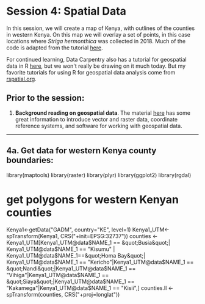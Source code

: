 # Session 4: Spatial Data 
In this session, we will create a map of Kenya, with outlines of the counties in western Kenya. On this map we will overlay a set of points, in this case locations where *Striga hermonthica* was collected in 2018. Much of the code is adapted from the tutorial [here](https://rpubs.com/spoonerf/countrymapggplot2). 

For continued learning, Data Carpentry also has a tutorial for geospatial data in R [here](https://datacarpentry.org/r-raster-vector-geospatial/), but we won't really be drawing on it much today. But my favorite tutorials for using R for geospatial data analysis come from [rspatial.org](https://rspatial.org/raster/index.html).

## Prior to the session: 
1. **Background reading on geospatial data**.  The material [here](https://datacarpentry.org/organization-geospatial/) has some great information to introduce vector and raster data, coordinate reference systems, and software for working with geospatial data. 

---

## 4a. Get data for western Kenya county boundaries:
library(maptools)
library(raster)
library(plyr)
library(ggplot2)
library(rgdal)
# get polygons for western Kenyan counties
Kenya1&lt;-getData(&quot;GADM&quot;, country=&quot;KE&quot;, level=1)
Kenya1_UTM&lt;-spTransform(Kenya1, CRS(&quot;+init=EPSG:32737&quot;))
counties &lt;-Kenya1_UTM[Kenya1_UTM@data$NAME_1 == &quot;Busia&quot;| Kenya1_UTM@data$NAME_1 == &quot;Kisumu&quot; |
Kenya1_UTM@data$NAME_1==&quot;Homa Bay&quot;| Kenya1_UTM@data$NAME_1 == &quot;Kericho&quot;|Kenya1_UTM@data$NAME_1 ==
&quot;Nandi&quot;|Kenya1_UTM@data$NAME_1 == &quot;Vihiga&quot;|Kenya1_UTM@data$NAME_1 == &quot;Siaya&quot;|Kenya1_UTM@data$NAME_1
== &quot;Kakamega&quot;|Kenya1_UTM@data$NAME_1 == &quot;Kisii&quot;,]
counties.ll &lt;- spTransform(counties, CRS(&quot;+proj=longlat&quot;))
